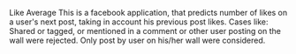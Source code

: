 Like Average
This is a facebook application, that predicts number of likes on a user's next post, taking in account his previous post likes.
Cases like: Shared or tagged, or mentioned in a comment or other user posting on the wall were rejected.
Only post by user on his/her wall were considered.
